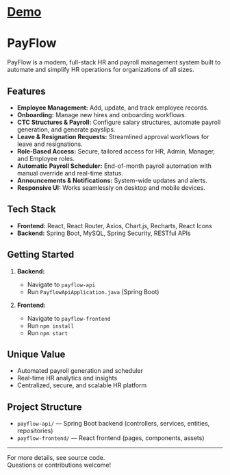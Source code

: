 # [Demo](https://youtu.be/ON8TlaO5XC8)

# PayFlow

PayFlow is a modern, full-stack HR and payroll management system built to automate and simplify HR operations for organizations of all sizes.

## Features

- **Employee Management:** Add, update, and track employee records.
- **Onboarding:** Manage new hires and onboarding workflows.
- **CTC Structures & Payroll:** Configure salary structures, automate payroll generation, and generate payslips.
- **Leave & Resignation Requests:** Streamlined approval workflows for leave and resignations.
- **Role-Based Access:** Secure, tailored access for HR, Admin, Manager, and Employee roles.
- **Automatic Payroll Scheduler:** End-of-month payroll automation with manual override and real-time status.
- **Announcements & Notifications:** System-wide updates and alerts.
- **Responsive UI:** Works seamlessly on desktop and mobile devices.

## Tech Stack

- **Frontend:** React, React Router, Axios, Chart.js, Recharts, React Icons
- **Backend:** Spring Boot, MySQL, Spring Security, RESTful APIs

## Getting Started

1. **Backend:**  
	- Navigate to `payflow-api`  
	- Run `PayflowApiApplication.java` (Spring Boot)

2. **Frontend:**  
	- Navigate to `payflow-frontend`  
	- Run `npm install`  
	- Run `npm start`

## Unique Value

- Automated payroll generation and scheduler
- Real-time HR analytics and insights
- Centralized, secure, and scalable HR platform

## Project Structure

- `payflow-api/` — Spring Boot backend (controllers, services, entities, repositories)
- `payflow-frontend/` — React frontend (pages, components, assets)

---

For more details, see source code.  
Questions or contributions welcome!
